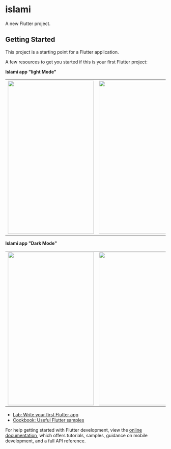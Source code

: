 # islami

A new Flutter project.

## Getting Started

This project is a starting point for a Flutter application.

A few resources to get you started if this is your first Flutter project:

**Islami app "light Mode"**
<table>
  <tr>
    <td><img src="https://user-images.githubusercontent.com/132190049/235464725-30839fdd-292b-4f2e-88fe-14923301de0f.jpg" width=270 height=480></td>
    <td><img src="https://user-images.githubusercontent.com/132190049/235464873-fdc4ac2c-4731-4063-a019-a4a6fe2075cf.jpg" width=270 height=480></td>
    <td><img src="https://user-images.githubusercontent.com/132190049/235464980-7ae04baa-ae10-44b0-9107-cfe8407bfb52.jpg" width=270 height=480></td>
  </tr>
 </table>
 
 **Islami app "Dark Mode"**
 <table>
 
  <tr>
    <td><img src="https://user-images.githubusercontent.com/132190049/235465268-34d73d3a-2a11-4e05-b67b-60b97bf97a67.jpg" width=270 height=480></td>
    <td><img src="https://user-images.githubusercontent.com/132190049/235465336-ddc059a9-ac6f-4bfa-ac20-e939bd7b4424.jpg" width=270 height=480></td>
    <td><img src="https://user-images.githubusercontent.com/132190049/235465393-ff8cdf32-3dc5-45b1-9176-f859c79573a6.jpg" width=270 height=480></td>
  </tr>
 </table>

- [Lab: Write your first Flutter app](https://docs.flutter.dev/get-started/codelab)
- [Cookbook: Useful Flutter samples](https://docs.flutter.dev/cookbook)

For help getting started with Flutter development, view the
[online documentation](https://docs.flutter.dev/), which offers tutorials,
samples, guidance on mobile development, and a full API reference.
